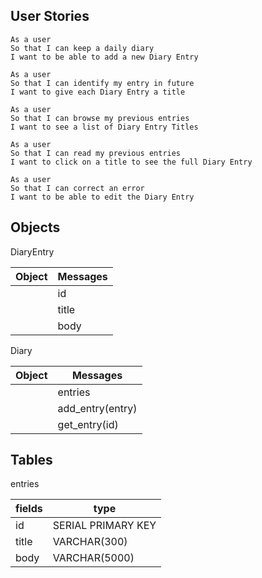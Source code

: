 ## User Stories

```
As a user
So that I can keep a daily diary
I want to be able to add a new Diary Entry

As a user
So that I can identify my entry in future
I want to give each Diary Entry a title

As a user
So that I can browse my previous entries
I want to see a list of Diary Entry Titles

As a user
So that I can read my previous entries
I want to click on a title to see the full Diary Entry

As a user
So that I can correct an error
I want to be able to edit the Diary Entry
```

## Objects

DiaryEntry

| Object | Messages |
| --- | --- |
| | id |
| | title |
| | body |

Diary

| Object | Messages |
| --- | --- |
| | entries |
| | add_entry(entry) |
| | get_entry(id) |

## Tables

entries

| fields | type |
| --- | --- |
| id | SERIAL PRIMARY KEY |
| title | VARCHAR(300) |
| body | VARCHAR(5000) |
